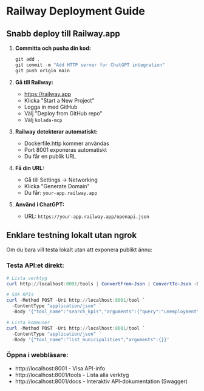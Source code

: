 # Railway Deployment Guide

## Snabb deploy till Railway.app

1. **Committa och pusha din kod:**
   ```powershell
   git add .
   git commit -m "Add HTTP server for ChatGPT integration"
   git push origin main
   ```

2. **Gå till Railway:**
   - https://railway.app
   - Klicka "Start a New Project"
   - Logga in med GitHub
   - Välj "Deploy from GitHub repo"
   - Välj `kolada-mcp`

3. **Railway detekterar automatiskt:**
   - Dockerfile.http kommer användas
   - Port 8001 exponeras automatiskt
   - Du får en publik URL

4. **Få din URL:**
   - Gå till Settings -> Networking
   - Klicka "Generate Domain"
   - Du får: `your-app.railway.app`

5. **Använd i ChatGPT:**
   - URL: `https://your-app.railway.app/openapi.json`

## Enklare testning lokalt utan ngrok

Om du bara vill testa lokalt utan att exponera publikt ännu:

### Testa API:et direkt:

```powershell
# Lista verktyg
curl http://localhost:8001/tools | ConvertFrom-Json | ConvertTo-Json -Depth 10

# Sök KPIs
curl -Method POST -Uri http://localhost:8001/tool `
  -ContentType "application/json" `
  -Body '{"tool_name":"search_kpis","arguments":{"query":"unemployment","limit":5}}'

# Lista kommuner
curl -Method POST -Uri http://localhost:8001/tool `
  -ContentType "application/json" `
  -Body '{"tool_name":"list_municipalities","arguments":{}}'
```

### Öppna i webbläsare:
- http://localhost:8001 - Visa API-info
- http://localhost:8001/tools - Lista alla verktyg
- http://localhost:8001/docs - Interaktiv API-dokumentation (Swagger)
